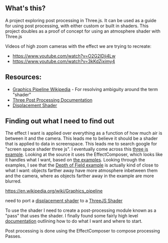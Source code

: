 ## What's this?
A project exploring post processing in Three.js. It can be used as a guide for using post processing, with either custom or built in shaders.
This project doubles as a proof of concept for using an atmosphere shader with Three.js


Videos of high zoom cameras with the effect we are trying to recreate:
- https://www.youtube.com/watch?v=O2G2IDji4Lw
- https://www.youtube.com/watch?v=3kKdZjximy4

## Resources:
- [Graphics Pipeline Wikipedia](https://en.wikipedia.org/wiki/Graphics_pipeline) - For resolving ambiguity around the term "shader"
- [Three Post Processing Documentation](https://threejs.org/docs/#manual/en/introduction/How-to-use-post-processing)
- [Displacement Shader](https://www.youtube.com/watch?v=dJUPz11LKm4)


## Finding out what I need to find out

The effect I want is applied over everything as a function of how much air is between it and the camera. This leads me to believe it should be a shader that is applied to data in screenspace. This leads me to search google for "screen space shader three js". I eventually come across this [three js example](https://threejs.org/examples/#webgl_postprocessing_ssao). Looking at the source it uses the EffectComposer, which looks like it handles what I want, based on [the examples](https://threejs.org/docs/#examples/en/postprocessing/EffectComposer). Looking through the examples, I see that the [Depth of Field example](https://threejs.org/examples/#webgl_postprocessing_dof) is actually kind of close to what I want: objects farther away have more atmosphere inbetween them and the camera, where as objects farther away in the example are more blurred.

https://en.wikipedia.org/wiki/Graphics_pipeline

need to port a [displacement shader](https://www.youtube.com/watch?v=dJUPz11LKm4) to a [ThreeJS Shader](https://github.com/mrdoob/three.js/tree/master/examples/jsm/shaders)

To use the shader I need to create a post-processing module known as a "pass" that uses the shader. I finally found some fairly high level [documentation](https://threejs.org/docs/#manual/en/introduction/How-to-use-post-processing) outlining how to do what I want and where to start.

Post processing is done using the EffectComposer to compose processing Passes. 


